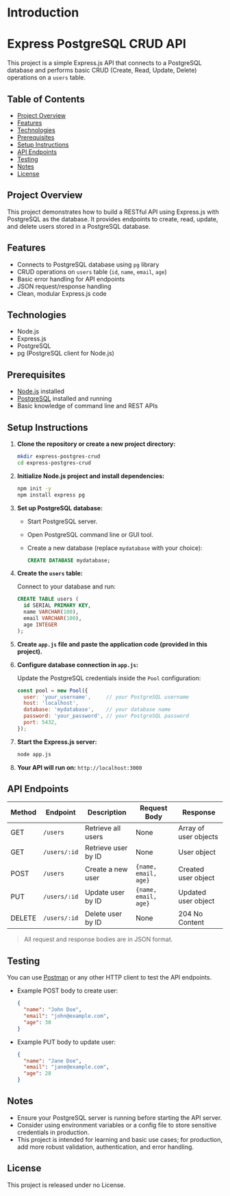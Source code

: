 # Introduction
# Express PostgreSQL CRUD API

This project is a simple Express.js API that connects to a PostgreSQL database and performs basic CRUD (Create, Read, Update, Delete) operations on a `users` table.

## Table of Contents

- [Project Overview](#project-overview)  
- [Features](#features)  
- [Technologies](#technologies)  
- [Prerequisites](#prerequisites)  
- [Setup Instructions](#setup-instructions)  
- [API Endpoints](#api-endpoints)  
- [Testing](#testing)  
- [Notes](#notes)  
- [License](#license)  

## Project Overview

This project demonstrates how to build a RESTful API using Express.js with PostgreSQL as the database. It provides endpoints to create, read, update, and delete users stored in a PostgreSQL database.

## Features

- Connects to PostgreSQL database using `pg` library  
- CRUD operations on `users` table (`id`, `name`, `email`, `age`)  
- Basic error handling for API endpoints  
- JSON request/response handling  
- Clean, modular Express.js code  

## Technologies

- Node.js  
- Express.js  
- PostgreSQL  
- pg (PostgreSQL client for Node.js)  

## Prerequisites

- [Node.js](https://nodejs.org/en/) installed  
- [PostgreSQL](https://www.postgresql.org/download/) installed and running  
- Basic knowledge of command line and REST APIs  

## Setup Instructions

1. **Clone the repository or create a new project directory:**

   ```bash
   mkdir express-postgres-crud
   cd express-postgres-crud
   ```

2. **Initialize Node.js project and install dependencies:**

   ```bash
   npm init -y
   npm install express pg
   ```

3. **Set up PostgreSQL database:**

   - Start PostgreSQL server.
   - Open PostgreSQL command line or GUI tool.
   - Create a new database (replace `mydatabase` with your choice):

     ```sql
     CREATE DATABASE mydatabase;
     ```

4. **Create the `users` table:**

   Connect to your database and run:

   ```sql
   CREATE TABLE users (
     id SERIAL PRIMARY KEY,
     name VARCHAR(100),
     email VARCHAR(100),
     age INTEGER
   );
   ```

5. **Create `app.js` file and paste the application code (provided in this project).**

6. **Configure database connection in `app.js`:**

   Update the PostgreSQL credentials inside the `Pool` configuration:

   ```js
   const pool = new Pool({
     user: 'your_username',     // your PostgreSQL username
     host: 'localhost',
     database: 'mydatabase',    // your database name
     password: 'your_password', // your PostgreSQL password
     port: 5432,
   });
   ```

7. **Start the Express.js server:**

   ```bash
   node app.js
   ```

8. **Your API will run on:** `http://localhost:3000`

## API Endpoints

| Method | Endpoint        | Description              | Request Body                 | Response                  |
|--------|-----------------|--------------------------|------------------------------|---------------------------|
| GET    | `/users`        | Retrieve all users       | None                         | Array of user objects     |
| GET    | `/users/:id`    | Retrieve user by ID      | None                         | User object               |
| POST   | `/users`        | Create a new user        | `{name, email, age}`         | Created user object       |
| PUT    | `/users/:id`    | Update user by ID        | `{name, email, age}`         | Updated user object       |
| DELETE | `/users/:id`    | Delete user by ID        | None                         | 204 No Content            |

> All request and response bodies are in JSON format.

## Testing

You can use [Postman](https://www.postman.com/) or any other HTTP client to test the API endpoints.

- Example POST body to create user:

  ```json
  {
    "name": "John Doe",
    "email": "john@example.com",
    "age": 30
  }
  ```

- Example PUT body to update user:

  ```json
  {
    "name": "Jane Doe",
    "email": "jane@example.com",
    "age": 28
  }
  ```

## Notes

- Ensure your PostgreSQL server is running before starting the API server.  
- Consider using environment variables or a config file to store sensitive credentials in production.  
- This project is intended for learning and basic use cases; for production, add more robust validation, authentication, and error handling.  

## License

This project is released under no License.
